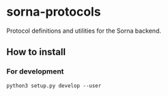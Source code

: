 sorna-protocols
===============

Protocol definitions and utilities for the Sorna backend.

How to install
--------------

### For development

```
python3 setup.py develop --user
```
